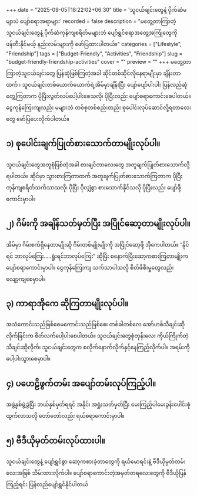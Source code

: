 +++
date = "2025-09-05T18:22:02+06:30"
title = 'သူငယ်ချင်းတွေနဲ့ ပိုက်ဆံမများပဲ ပျော်စရာအရာများ'
recorded = false
description = "မတွေ့တာကြာတဲ့သူငယ်ချင်းတွေနဲ့ ပိုက်ဆံကုန်ကျစရိတ်မများဘဲ ပျော်ရွှင်စရာအတွေ့အကြုံတွေကို ဖန်တီးနိုင်မယ့် နည်းလမ်းများကို ဖော်ပြထားပါတယ်။"
categories = ["Lifestyle", "Friendship"]
tags = ["Budget-Friendly", "Activities", "Friendship"]
slug = "budget-friendly-friendship-activities"
cover = ""
preview = ""
+++
မတွေ့တာကြာတဲ့သူငယ်ချင်းတွေ ပြန်ဆုံဖြစ်ကြတဲ့အခါ ဆိုင်တစ်ဆိုင်လိုနေရာမျိုးမှာ ချိန်းတာထက် ၊ သူငယ်ချင်းတစ်ယောက်ယောက်ရဲ့အိမ်မှာချိန်းပြီး ပျော်ပျော်ပါးပါး ပြန်လည်ဆုံတွေ့ကြတာက ပိုပြီးလွတ်လပ်ပေါ့ပါးစေသလို၊ ပိုပြီးလည်း ပျော်စရာကောင်းစေပါတယ်။ ငွေကုန်ကြေးကျလည်း မများဘဲ တစ်စုတစ်စည်းတည်း စုပေါင်းလုပ်ဆောင်လို့ရတာလေးတွေ ဖော်ပြပေးလိုက်ပါတယ်။ 

## ၁) စုပေါင်းချက်ပြုတ်စားသောက်တာမျိုးလုပ်ပါ။
သူငယ်ချင်းတွေအတူစုံဖြစ်တဲ့အခါ စားချင်တာလေးတွေ အတူချက်ပြုတ်စားသောက်လို့ရပါတယ်။ ဆိုင်မှာ သွားစားကြတာထက် အတူချက်ပြုတ်စားသောက်ကြတာက ပိုပြီး ကုန်ကျစရိတ်သက်သာသလို၊ ပိုပြီး ပိုလျှံစွာ စားသောက်နိုင်သလို ပိုပြီးလည်း ပျော်ဖို့ကောင်းမှာပါ။ 

## ၂) ဂိမ်းကို အချိန်သတ်မှတ်ပြီး အပြိုင်ဆော့တာမျိုးလုပ်ပါ။
အိမ်မှာ ဂိမ်းစက်ရှိနေတာမျိုးဆို ဂိမ်းတစ်မျိုးမျိုးကို အပြိုင်ဆော့ဖို့ အိုကေပါတယ်။ “နိုင်ရင် ဘာလုပ်ကြေး…..ရှုံးရင်ဘာလုပ်ကြေး” ဆိုပြီး စနောက်ပြီးဆော့ကစားကြတာမျိုးက ပျော်စရာကောင်းမှာပါ။ ငွေကုန်ကြေးကျ သက်သာပါသလို စိတ်ဖိစီးမှုတွေလည်း လျော့ကျစေမှာပါ။ 

## ၃) ကာရာအိုကေ ဆိုကြတာမျိုးလုပ်ပါ။
အသံကောင်းသည်ဖြစ်စေမကောင်းသည်ဖြစ်စေ၊ တစ်ခါတစ်လေ အော်ဟစ်သီချင်းဆိုလိုက်ခြင်းက စိတ်လက်ပေါ့ပါးစေပါတယ်။ သူငယ်ချင်းတွေစုံတုန်းလေး ကိုယ်ကြိုက်တဲ့သီချင်းဆိုလိုက်၊ သူငယ်ချင်းတွေက စလိုက်နောက်လိုက်နှင့်နေကြည့်လိုက်ပါ။ အရမ်းကိုပေါ့ပါးသွားစေမှာပါ။ 

## ၄) ပဟေဠိဖွက်တမ်း အပျော်တမ်းလုပ်ကြည့်ပါ။
အဖွဲ့နှစ်ဖွဲ့ခွဲပြီး ဘယ်နှစ်မှတ်ရရင် အနိုင်၊ အရှုံးသတ်မှတ်ပြီး မေးကြည့်ပါမေးခွန်းပေါင်းစုံထွက်လာသလို တော်တော်လည်း ရယ်စရာကောင်းမှာပါ။ 

## ၅) ဗီဒီယိုမှတ်တမ်းလုပ်ထားပါ။
သူငယ်ချင်းတွေနဲ့ ပျော်ရွှင်စွာ ဆော့ကစားခဲ့တာတွေကို ရယ်မောရင်းနဲ့ ဗီဒီယိုမှတ်တမ်းလေးအဖြစ် သိမ်းထားလိုက်ပါ။ ပျော်စရာကောင်းတဲ့အမှတ်တရလေးတွေကို ဗီဒီယိုပြန်ကြည့်ရင်း ပြန်လည်ပျော်ရွှင်နိုင်ပါတယ်